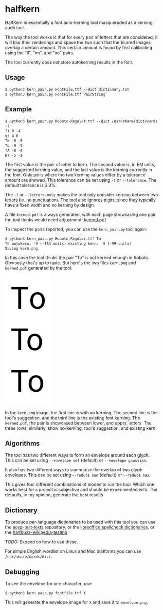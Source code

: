 # halfkern

HalfKern is essentially a font auto-kerning tool masqueraded as a
kerning audit tool.

The way the tool works is that for every pair of letters that
are considered, it will blur their renderings and space the
two such that the blurred images overlap a certain amount.
This certain amount is found by first calibrating using the
"ll", "nn", and "oo" pairs.

The tool currently does _not_ store autokerning results in the font.

## Usage

```
$ python3 kern_pair.py FontFile.ttf --dict dictionary.txt
$ python3 kern_pair.py FontFile.ttf PairString
```

## Example

```
$ python3 kern_pair.py Roboto-Regular.ttf --dict /usr/share/dict/words -l
fi 0 -4
yt 4 0
Te -9 -5
To -9 -5
TA -8 -4
DT -5 -1
```

The first value is the pair of letter to kern. The second value is, in EM units, the suggested kerning value, and the last value is the kerning currently
in the font.  Only pairs where the two kerning values differ by a tolerance
amount are showed.  This tolerance can be set using `-t` or `--tolerance`.
The default tolerance is 3.3%.

The `-l` or `--letters-only` makes the tool only consider kerning between
two letters (ie. no punctuation).  The tool also ignores digits, since they
typically have a fixed width and no kerning by design.

A file `kerned.pdf` is always generated, with each page showcasing one pair
the tool thinks would need adjustment: [kerned.pdf](/images/kerned.pdf)

To inspect the pairs reported, you can use the `kern_pair.py` tool again:
```
$ python3 kern_pair.py Roboto-Regular.ttf To
To autokern: -9 (-184 units) existing kern: -5 (-99 units)
Saving kern.png
```
In this case the tool thinks the pair "To" is not kerned enough in Roboto.
Obviously that's up to taste. But here's the two files `kern.png`
and `kerned.pdf` generated by the tool:

![kern.png](/images/kern.png)

In the `kern.png` image, the first line is with no kerning. The second line
is the tool's suggestion, and the third line is the existing font
kerning.  The `kerned.pdf`, the pair is showcased between lower, and upper,
letters.  The three rows, similarly, show no-kerning, tool's suggestion,
and existing kern.


## Algorithms

The tool has two different ways to form an envelope around each glyph.
This can be set using `--envelope sdf` (default) or `--envelope gaussian`.

It also has two different ways to summarize the overlap of two glyph envelopes.
This can be set using `--reduce sum` (default) or `--reduce max`.

This gives four different combinations of modes to run the tool.  Which
one works best for a project is subjective and should be experimented with.
The defaults, in my opinion, generate the best results


## Dictionary

To produce per-language dictionaries to be used with this tool you can use the
[aosp-test-texts](https://github.com/googlefonts/aosp-test-texts)
repository, or the
[libreoffice spellcheck dictionaries](https://cgit.freedesktop.org/libreoffice/dictionaries/),
or the
[harfbuzz-wikipedia-testing](https://github.com/harfbuzz/harfbuzz-testing-wikipedia).

*TODO:* Expand on how to use these.

For simple English wordlist on Linux and Mac platforms you can use
`/usr/share/words/dict`.


## Debugging

To see the envelope for one character, use:
```
$ python3 kern_pair.py fontfile.ttf X
```
This will generate the envelope image for `X` and save it to `envelope.png`.
